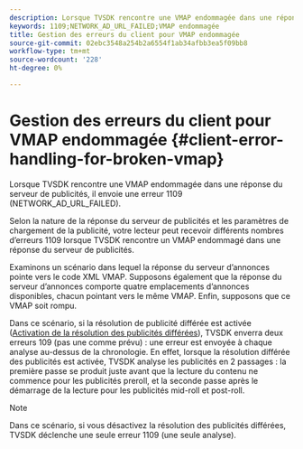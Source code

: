```yaml
---
description: Lorsque TVSDK rencontre une VMAP endommagée dans une réponse du serveur de publicités, il envoie une erreur 1109 (NETWORK_AD_URL_FAILED).
keywords: 1109;NETWORK_AD_URL_FAILED;VMAP endommagée
title: Gestion des erreurs du client pour VMAP endommagée
source-git-commit: 02ebc3548a254b2a6554f1ab34afbb3ea5f09bb8
workflow-type: tm+mt
source-wordcount: '228'
ht-degree: 0%

---
```


# Gestion des erreurs du client pour VMAP endommagée {#client-error-handling-for-broken-vmap}

Lorsque TVSDK rencontre une VMAP endommagée dans une réponse du serveur de publicités, il envoie une erreur 1109 (NETWORK_AD_URL_FAILED).

Selon la nature de la réponse du serveur de publicités et les paramètres de chargement de la publicité, votre lecteur peut recevoir différents nombres d’erreurs 1109 lorsque TVSDK rencontre un VMAP endommagé dans une réponse du serveur de publicités.

Examinons un scénario dans lequel la réponse du serveur d’annonces pointe vers le code XML VMAP. Supposons également que la réponse du serveur d’annonces comporte quatre emplacements d’annonces disponibles, chacun pointant vers le même VMAP. Enfin, supposons que ce VMAP soit rompu.

Dans ce scénario, si la résolution de publicité différée est activée ([Activation de la résolution des publicités différées](../../../../tvsdk-3x-android-prog/android-3x-advertising/ad-insertion/c-lazy-ad-resolving/t-enable-lazy-ad-resolving.md)), TVSDK enverra deux erreurs 109 (pas une comme prévu) : une erreur est envoyée à chaque analyse au-dessus de la chronologie. En effet, lorsque la résolution différée des publicités est activée, TVSDK analyse les publicités en 2 passages : la première passe se produit juste avant que la lecture du contenu ne commence pour les publicités preroll, et la seconde passe après le démarrage de la lecture pour les publicités mid-roll et post-roll.

>[!NOTE]
>
>Dans ce scénario, si vous désactivez la résolution des publicités différées, TVSDK déclenche une seule erreur 1109 (une seule analyse).
